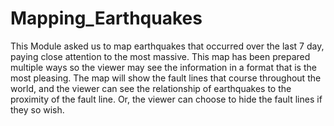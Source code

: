 # Mapping_Earthquakes

This Module asked us to map earthquakes that occurred over the last 7 day, paying close attention to the most massive.  This map has been prepared multiple ways so the viewer may see the information in a format that is the most pleasing.  The map will show the fault lines that course throughout the world, and the viewer can see the relationship of earthquakes to the proximity of the fault line.  Or, the viewer can choose to hide the fault lines if they so wish.
